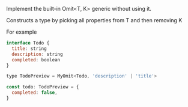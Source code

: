 Implement the built-in Omit<T, K> generic without using it.

Constructs a type by picking all properties from T and then removing K

For example

```javascript
interface Todo {
  title: string
  description: string
  completed: boolean
}

type TodoPreview = MyOmit<Todo, 'description' | 'title'>

const todo: TodoPreview = {
  completed: false,
}
```